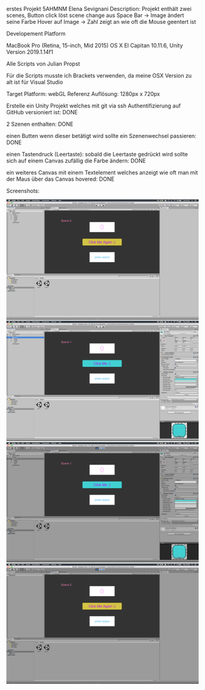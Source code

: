 erstes Projekt 5AHMNM Elena Sevignani
Description: Projekt enthält zwei scenes, Button click löst scene change aus
Space Bar -> Image ändert seine Farbe
Hover auf Image -> Zahl zeigt an wie oft die Mouse geentert ist

Developement Platform 

MacBook Pro (Retina, 15-inch, Mid 2015) OS X El Capitan 10.11.6, Unity Version 2019.1.14f1

Alle Scripts von Julian Propst

Für die Scripts musste ich Brackets verwenden, da meine OSX Version zu alt ist für Visual Studio

Target Platform: webGL 
Referenz Auflösung: 1280px x 720px

Erstelle ein Unity Projekt welches mit git via ssh Authentifizierung auf GitHub versioniert ist: DONE

2 Szenen enthalten: DONE

einen Butten wenn dieser betätigt wird sollte ein Szenenwechsel passieren: DONE

einen Tastendruck (Leertaste): sobald die Leertaste gedrückt wird sollte sich auf einem Canvas zufällig die Farbe ändern: DONE

ein weiteres Canvas mit einem Textelement welches anzeigt wie oft man mit der Maus über das Canvas hovered: DONE

Screenshots:

<img src="./images/pic1.png">
<img src="./images/pic2.png">
<img src="./images/pic3.png">
<img src="./images/pic4.png">


